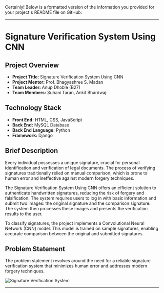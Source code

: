 Certainly! Below is a formatted version of the information you provided for your project's README file on GitHub:

---

# Signature Verification System Using CNN

## Project Overview

- **Project Title:** Signature Verification System Using CNN
- **Project Mentor:** Prof. Bhagyashree S. Madan
- **Team Leader:** Anup Dhoble (B27)
- **Team Members:** Suhani Taran, Ankit Bhardwaj

## Technology Stack

- **Front End:** HTML, CSS, JavaScript
- **Back End:** MySQL Database
- **Back End Language:** Python
- **Framework:** Django

## Brief Description

Every individual possesses a unique signature, crucial for personal identification and verification of legal documents. The process of verifying signatures traditionally relied on manual comparison, which is prone to human error and ineffective against modern forgery techniques.

The Signature Verification System Using CNN offers an efficient solution to authenticate handwritten signatures, reducing the risk of forgery and falsification. The system requires users to log in with basic information and submit two images: the original signature and the comparison signature. The system then processes these images and presents the verification results to the user.

To classify signatures, the project implements a Convolutional Neural Network (CNN) model. This model is trained on sample signatures, enabling accurate comparison between the original and submitted signatures.

## Problem Statement

The problem statement revolves around the need for a reliable signature verification system that minimizes human error and addresses modern forgery techniques.

![Signature Verification System](https://github.com/anupdhoble/6thSemProject_SignatureVerification/assets/83175840/78868356-f723-43f3-87d2-4f62a2557adc)

---
